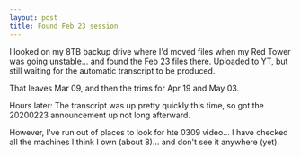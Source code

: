 ```yaml
---
layout: post
title: Found Feb 23 session
---
```


I looked on my 8TB backup drive where I'd moved files when my Red
Tower was going unstable... and found the Feb 23 files there. Uploaded
to YT, but still waiting for the automatic transcript to be produced.

That leaves Mar 09, and then the trims for Apr 19 and May 03.

Hours later: The transcript was up pretty quickly this time, so got
the 20200223 announcement up not long afterward.

However, I've run out of places to look for hte 0309 video... I have
checked all the machines I think I own (about 8)... and don't see it
anywhere (yet).